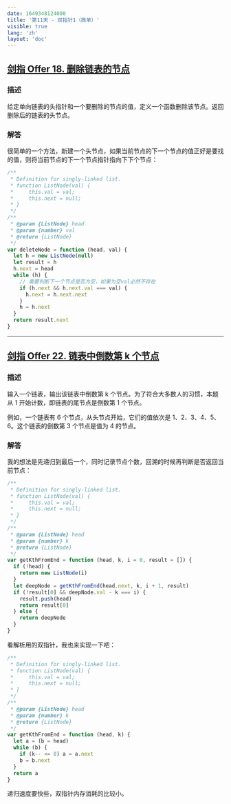 ```yaml
---
date: 1649348124000
title: '第11天 - 双指针1（简单）'
visible: true
lang: 'zh'
layout: 'doc'
---
```


## [剑指 Offer 18. 删除链表的节点](https://leetcode-cn.com/problems/shan-chu-lian-biao-de-jie-dian-lcof/)

### 描述

给定单向链表的头指针和一个要删除的节点的值，定义一个函数删除该节点。返回删除后的链表的头节点。

### 解答

很简单的一个方法，新建一个头节点，如果当前节点的下一个节点的值正好是要找的值，则将当前节点的下一个节点指针指向下下个节点：

```javascript
/**
 * Definition for singly-linked list.
 * function ListNode(val) {
 *     this.val = val;
 *     this.next = null;
 * }
 */
/**
 * @param {ListNode} head
 * @param {number} val
 * @return {ListNode}
 */
var deleteNode = function (head, val) {
  let h = new ListNode(null)
  let result = h
  h.next = head
  while (h) {
    // 需要判断下一个节点是否为空，如果为空val必然不存在
    if (h.next && h.next.val === val) {
      h.next = h.next.next
    }
    h = h.next
  }
  return result.next
}
```

---

## [剑指 Offer 22. 链表中倒数第 k 个节点](https://leetcode-cn.com/problems/lian-biao-zhong-dao-shu-di-kge-jie-dian-lcof/)

### 描述

输入一个链表，输出该链表中倒数第 k 个节点。为了符合大多数人的习惯，本题从 1 开始计数，即链表的尾节点是倒数第 1 个节点。

例如，一个链表有 6 个节点，从头节点开始，它们的值依次是 1、2、3、4、5、6。这个链表的倒数第 3 个节点是值为 4 的节点。

### 解答

我的想法是先递归到最后一个，同时记录节点个数，回溯的时候再判断是否返回当前节点：

```javascript
/**
 * Definition for singly-linked list.
 * function ListNode(val) {
 *     this.val = val;
 *     this.next = null;
 * }
 */
/**
 * @param {ListNode} head
 * @param {number} k
 * @return {ListNode}
 */
var getKthFromEnd = function (head, k, i = 0, result = []) {
  if (!head) {
    return new ListNode(i)
  }
  let deepNode = getKthFromEnd(head.next, k, i + 1, result)
  if (!result[0] && deepNode.val - k === i) {
    result.push(head)
    return result[0]
  } else {
    return deepNode
  }
}
```

看解析用的双指针，我也来实现一下吧：

```javascript
/**
 * Definition for singly-linked list.
 * function ListNode(val) {
 *     this.val = val;
 *     this.next = null;
 * }
 */
/**
 * @param {ListNode} head
 * @param {number} k
 * @return {ListNode}
 */
var getKthFromEnd = function (head, k) {
  let a = (b = head)
  while (b) {
    if (k-- <= 0) a = a.next
    b = b.next
  }
  return a
}
```

递归速度要快些，双指针内存消耗的比较小。
